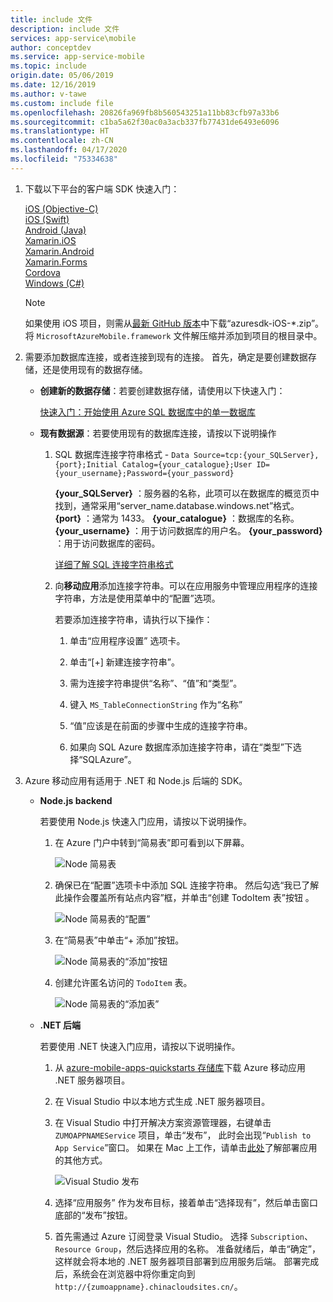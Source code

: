```yaml
---
title: include 文件
description: include 文件
services: app-service\mobile
author: conceptdev
ms.service: app-service-mobile
ms.topic: include
origin.date: 05/06/2019
ms.date: 12/16/2019
ms.author: v-tawe
ms.custom: include file
ms.openlocfilehash: 20826fa969fb8b560543251a11bb83cfb97a33b6
ms.sourcegitcommit: c1ba5a62f30ac0a3acb337fb77431de6493e6096
ms.translationtype: HT
ms.contentlocale: zh-CN
ms.lasthandoff: 04/17/2020
ms.locfileid: "75334638"
---
```

1. 下载以下平台的客户端 SDK 快速入门：
    
    [iOS (Objective-C)](https://github.com/Azure/azure-mobile-apps-quickstarts/tree/master/client/iOS)  
    [iOS (Swift)](https://github.com/Azure/azure-mobile-apps-quickstarts/tree/master/client/iOS-Swift)  
    [Android (Java)](https://github.com/Azure/azure-mobile-apps-quickstarts/tree/master/client/android)  
    [Xamarin.iOS](https://github.com/Azure/azure-mobile-apps-quickstarts/tree/master/client/xamarin.iOS)  
    [Xamarin.Android](https://github.com/Azure/azure-mobile-apps-quickstarts/tree/master/client/xamarin.android)  
    [Xamarin.Forms](https://github.com/Azure/azure-mobile-apps-quickstarts/tree/master/client/xamarin.forms)  
    [Cordova](https://github.com/Azure/azure-mobile-apps-quickstarts/tree/master/client/cordova)  
    [Windows (C#)](https://github.com/Azure/azure-mobile-apps-quickstarts/tree/master/client/windows-uwp-cs)  

    > [!NOTE]
    > 如果使用 iOS 项目，则需从[最新 GitHub 版本](https://github.com/Azure/azure-mobile-apps-ios-client/releases/latest)中下载“azuresdk-iOS-\*.zip”。 将 `MicrosoftAzureMobile.framework` 文件解压缩并添加到项目的根目录中。
    >

2. 需要添加数据库连接，或者连接到现有的连接。 首先，确定是要创建数据存储，还是使用现有的数据存储。

    - **创建新的数据存储**：若要创建数据存储，请使用以下快速入门：

        [快速入门：开始使用 Azure SQL 数据库中的单一数据库](/sql-database/sql-database-single-database-quickstart-guide)

    - **现有数据源**：若要使用现有的数据库连接，请按以下说明操作

        1. SQL 数据库连接字符串格式 - `Data Source=tcp:{your_SQLServer},{port};Initial Catalog={your_catalogue};User ID={your_username};Password={your_password}`

           **{your_SQLServer}** ：服务器的名称，此项可以在数据库的概览页中找到，通常采用“server_name.database.windows.net”格式。
            **{port}** ：通常为 1433。
            **{your_catalogue}** ：数据库的名称。
            **{your_username}** ：用于访问数据库的用户名。
            **{your_password}** ：用于访问数据库的密码。

            [详细了解 SQL 连接字符串格式](https://docs.microsoft.com/dotnet/framework/data/adonet/connection-string-syntax#sqlclient-connection-strings)

        2. 向**移动应用**添加连接字符串。可以在应用服务中管理应用程序的连接字符串，方法是使用菜单中的“配置”选项。 

            若要添加连接字符串，请执行以下操作：

            1. 单击“应用程序设置”  选项卡。

            2. 单击“[+] 新建连接字符串”。 

            3. 需为连接字符串提供“名称”、“值”和“类型”。   

            4. 键入 `MS_TableConnectionString` 作为“名称” 

            5. “值”应该是在前面的步骤中生成的连接字符串。

            6. 如果向 SQL Azure 数据库添加连接字符串，请在“类型”下选择“SQLAzure”。  

3. Azure 移动应用有适用于 .NET 和 Node.js 后端的 SDK。

   - **Node.js backend**
    
     若要使用 Node.js 快速入门应用，请按以下说明操作。

     1. 在 Azure 门户中转到“简易表”即可看到以下屏幕。 
      
        ![Node 简易表](./media/app-service-mobile-configure-new-backend/node-easy-tables.png)

     2. 确保已在“配置”选项卡中添加 SQL 连接字符串。  然后勾选“我已了解此操作会覆盖所有站点内容”框，并单击“创建 TodoItem 表”按钮   。
     
        ![Node 简易表的“配置”](./media/app-service-mobile-configure-new-backend/node-easy-tables-configuration.png)

     3. 在“简易表”中单击“+ 添加”按钮。  
    
        ![Node 简易表的“添加”按钮](./media/app-service-mobile-configure-new-backend/node-easy-tables-add.png)

     4. 创建允许匿名访问的 `TodoItem` 表。
      
        ![Node 简易表的“添加表”](./media/app-service-mobile-configure-new-backend/node-easy-tables-table-add.png)

   - **.NET 后端**
    
        若要使用 .NET 快速入门应用，请按以下说明操作。

        1. 从 [azure-mobile-apps-quickstarts 存储库](https://github.com/Azure/azure-mobile-apps-quickstarts/tree/master/backend/dotnet/Quickstart)下载 Azure 移动应用 .NET 服务器项目。

        2. 在 Visual Studio 中以本地方式生成 .NET 服务器项目。

        3. 在 Visual Studio 中打开解决方案资源管理器，右键单击 `ZUMOAPPNAMEService` 项目，单击“发布”，  此时会出现“`Publish to App Service`”窗口。 如果在 Mac 上工作，请单击[此处](/app-service/deploy-local-git)了解部署应用的其他方式。
        
           ![Visual Studio 发布](./media/app-service-mobile-configure-new-backend/visual-studio-publish.png)

        4. 选择“应用服务”  作为发布目标，接着单击“选择现有”，然后单击窗口底部的“发布”按钮。  

        5. 首先需通过 Azure 订阅登录 Visual Studio。 选择 `Subscription`、`Resource Group`，然后选择应用的名称。 准备就绪后，单击“确定”，这样就会将本地的 .NET 服务器项目部署到应用服务后端。  部署完成后，系统会在浏览器中将你重定向到 `http://{zumoappname}.chinacloudsites.cn/`。
